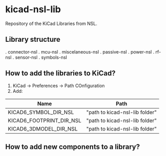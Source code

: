 # kicad-nsl-lib
Repository of the KiCad Libraries from NSL.

## Library structure

. connector-nsl
. mcu-nsl
. miscelaneous-nsl
. passive-nsl
. power-nsl
. rf-nsl
. sensor-nsl
. symbols-nsl

## How to add the libraries to KiCad?
1. KiCad -> Preferences -> Path COnfiguration
2. Add:


| Name                     | Path                           |
|--------------------------|--------------------------------|
| KICAD6_SYMBOL_DIR_NSL    | "path to kicad-nsl-lib folder" |
| KICAD6_FOOTPRINT_DIR_NSL | "path to kicad-nsl-lib folder" |
| KICAD6_3DMODEL_DIR_NSL   | "path to kicad-nsl-lib folder" |


## How to add new components to a library?
